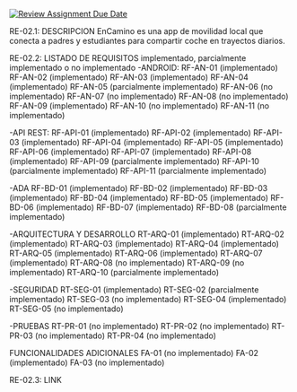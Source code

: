 [![Review Assignment Due Date](https://classroom.github.com/assets/deadline-readme-button-22041afd0340ce965d47ae6ef1cefeee28c7c493a6346c4f15d667ab976d596c.svg)](https://classroom.github.com/a/O1oNnYGo)

RE-02.1: DESCRIPCION
EnCamino es una app de movilidad local que conecta a padres y estudiantes para compartir coche en trayectos diarios.

RE-02.2: LISTADO DE REQUISITOS implementado, parcialmente implementado o no implementado
-ANDROID:
RF-AN-01 (implementado)
RF-AN-02 (implementado)
RF-AN-03 (implementado)
RF-AN-04 (implementado)
RF-AN-05 (parcialmente implementado)
RF-AN-06 (no implementado)
RF-AN-07 (no implementado)
RF-AN-08 (no implementado)
RF-AN-09 (implementado)
RF-AN-10 (no implementado)
RF-AN-11 (no implementado)

-API REST:
RF-API-01 (implementado)
RF-API-02 (implementado)
RF-API-03 (implementado)
RF-API-04 (implementado)
RF-API-05 (implementado)
RF-API-06 (implementado)
RF-API-07 (implementado)
RF-API-08 (implementado)
RF-API-09 (parcialmente implementado)
RF-API-10 (parcialmente implementado)
RF-API-11 (parcialmente implementado)

-ADA
RF-BD-01 (implementado)
RF-BD-02 (implementado)
RF-BD-03 (implementado)
RF-BD-04 (implementado)
RF-BD-05 (implementado)
RF-BD-06 (implementado)
RF-BD-07 (implementado)
RF-BD-08 (parcialmente implementado)

-ARQUITECTURA Y DESARROLLO
RT-ARQ-01 (implementado)
RT-ARQ-02 (implementado)
RT-ARQ-03 (implementado)
RT-ARQ-04 (implementado)
RT-ARQ-05 (implementado)
RT-ARQ-06 (implementado)
RT-ARQ-07 (implementado)
RT-ARQ-08 (no implementado)
RT-ARQ-09 (no implementado)
RT-ARQ-10 (parcialmente implementado)

-SEGURIDAD
RT-SEG-01 (implementado)
RT-SEG-02 (parcialmente implementado)
RT-SEG-03 (no implementado)
RT-SEG-04 (implementado)
RT-SEG-05 (no implementado)

-PRUEBAS
RT-PR-01 (no implementado)
RT-PR-02 (no implementado)
RT-PR-03 (no implementado)
RT-PR-04 (no implementado)

FUNCIONALIDADES ADICIONALES
FA-01 (no implementado)
FA-02 (implementado)
FA-03 (no implementado)

RE-02.3: LINK

